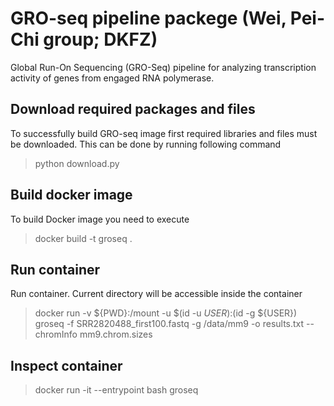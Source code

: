 GRO-seq pipeline packege (Wei, Pei-Chi group; DKFZ)
====================================================
Global Run-On Sequencing (GRO-Seq) pipeline for analyzing transcription activity of genes from engaged RNA polymerase. 

Download required packages and files
-------------------
To successfully build GRO-seq image first required libraries and files must be downloaded. This can be done by running 
following command
> python download.py

Build docker image
-------------------
To build Docker image you need to execute
> docker build -t groseq .

Run container
-------------------
Run container. Current directory will be accessible inside the container
> docker run -v ${PWD}:/mount -u $(id -u ${USER}):$(id -g ${USER}) groseq -f SRR2820488_first100.fastq -g /data/mm9 -o results.txt --chromInfo mm9.chrom.sizes

Inspect container
-------------------
> docker run -it --entrypoint bash groseq
 
